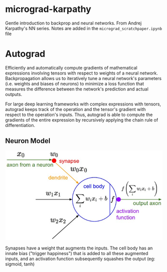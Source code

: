 # micrograd-karpathy
Gentle introduction to backprop and neural networks. From Andrej Karpathy's NN series. Notes are added in the `micrograd_scratchpaper.ipynb` file

# Autograd
Efficiently and automatically compute gradients of mathematical expressions involving tensors with respect to weights of a neural network. Backpropagation allows us to iteratively tune a neural network's parameters (i.e. weights and biases of neurons) to minimize a loss function that measures the difference between the network's prediction and actual outputs. 

For large deep learning frameworks with complex expressions with tensors, autograd keeps track of the operation and the tensor's gradient with respect to the operation's inputs. Thus, autograd is able to compute the gradients of the entire expression by recursively applying the chain rule of differentiation. 

## Neuron Model
![Neuron Model](assets/neuron_model.jpeg)

Synapses have a weight that augments the inputs. The cell body has an innate bias ("trigger happiness") that is added to all these augmented inputs, and an activation function subsequently squashes the output (eg: sigmoid, tanh)